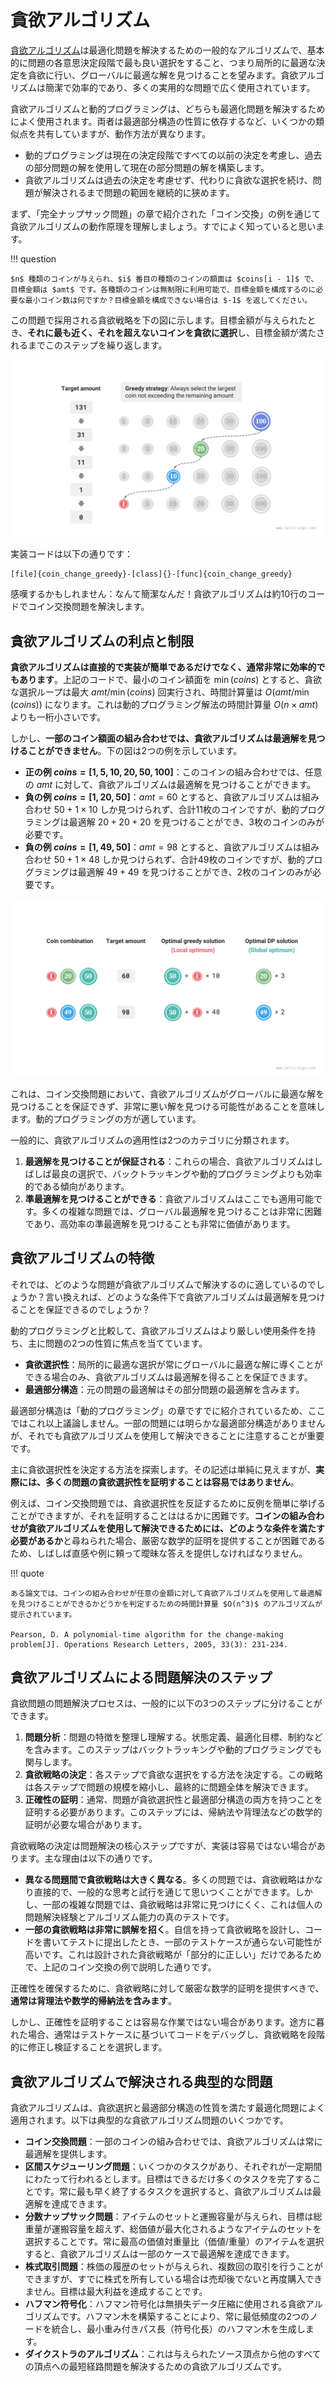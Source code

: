 # 貪欲アルゴリズム

<u>貪欲アルゴリズム</u>は最適化問題を解決するための一般的なアルゴリズムで、基本的に問題の各意思決定段階で最も良い選択をすること、つまり局所的に最適な決定を貪欲に行い、グローバルに最適な解を見つけることを望みます。貪欲アルゴリズムは簡潔で効率的であり、多くの実用的な問題で広く使用されています。

貪欲アルゴリズムと動的プログラミングは、どちらも最適化問題を解決するためによく使用されます。両者は最適部分構造の性質に依存するなど、いくつかの類似点を共有していますが、動作方法が異なります。

- 動的プログラミングは現在の決定段階ですべての以前の決定を考慮し、過去の部分問題の解を使用して現在の部分問題の解を構築します。
- 貪欲アルゴリズムは過去の決定を考慮せず、代わりに貪欲な選択を続け、問題が解決されるまで問題の範囲を継続的に狭めます。

まず、「完全ナップサック問題」の章で紹介された「コイン交換」の例を通じて貪欲アルゴリズムの動作原理を理解しましょう。すでによく知っていると思います。

!!! question

    $n$ 種類のコインが与えられ、$i$ 番目の種類のコインの額面は $coins[i - 1]$ で、目標金額は $amt$ です。各種類のコインは無制限に利用可能で、目標金額を構成するのに必要な最小コイン数は何ですか？目標金額を構成できない場合は $-1$ を返してください。

この問題で採用される貪欲戦略を下の図に示します。目標金額が与えられたとき、**それに最も近く、それを超えないコインを貪欲に選択**し、目標金額が満たされるまでこのステップを繰り返します。

![コイン交換の貪欲戦略](greedy_algorithm.assets/coin_change_greedy_strategy.png)

実装コードは以下の通りです：

```src
[file]{coin_change_greedy}-[class]{}-[func]{coin_change_greedy}
```

感嘆するかもしれません：なんて簡潔なんだ！貪欲アルゴリズムは約10行のコードでコイン交換問題を解決します。

## 貪欲アルゴリズムの利点と制限

**貪欲アルゴリズムは直接的で実装が簡単であるだけでなく、通常非常に効率的でもあります**。上記のコードで、最小のコイン額面を $\min(coins)$ とすると、貪欲な選択ループは最大 $amt / \min(coins)$ 回実行され、時間計算量は $O(amt / \min(coins))$ になります。これは動的プログラミング解法の時間計算量 $O(n \times amt)$ よりも一桁小さいです。

しかし、**一部のコイン額面の組み合わせでは、貪欲アルゴリズムは最適解を見つけることができません**。下の図は2つの例を示しています。

- **正の例 $coins = [1, 5, 10, 20, 50, 100]$**：このコインの組み合わせでは、任意の $amt$ に対して、貪欲アルゴリズムは最適解を見つけることができます。
- **負の例 $coins = [1, 20, 50]$**：$amt = 60$ とすると、貪欲アルゴリズムは組み合わせ $50 + 1 \times 10$ しか見つけられず、合計11枚のコインですが、動的プログラミングは最適解 $20 + 20 + 20$ を見つけることができ、3枚のコインのみが必要です。
- **負の例 $coins = [1, 49, 50]$**：$amt = 98$ とすると、貪欲アルゴリズムは組み合わせ $50 + 1 \times 48$ しか見つけられず、合計49枚のコインですが、動的プログラミングは最適解 $49 + 49$ を見つけることができ、2枚のコインのみが必要です。

![貪欲アルゴリズムが最適解を見つけられない例](greedy_algorithm.assets/coin_change_greedy_vs_dp.png)

これは、コイン交換問題において、貪欲アルゴリズムがグローバルに最適な解を見つけることを保証できず、非常に悪い解を見つける可能性があることを意味します。動的プログラミングの方が適しています。

一般的に、貪欲アルゴリズムの適用性は2つのカテゴリに分類されます。

1. **最適解を見つけることが保証される**：これらの場合、貪欲アルゴリズムはしばしば最良の選択で、バックトラッキングや動的プログラミングよりも効率的である傾向があります。
2. **準最適解を見つけることができる**：貪欲アルゴリズムはここでも適用可能です。多くの複雑な問題では、グローバル最適解を見つけることは非常に困難であり、高効率の準最適解を見つけることも非常に価値があります。

## 貪欲アルゴリズムの特徴

それでは、どのような問題が貪欲アルゴリズムで解決するのに適しているのでしょうか？言い換えれば、どのような条件下で貪欲アルゴリズムは最適解を見つけることを保証できるのでしょうか？

動的プログラミングと比較して、貪欲アルゴリズムはより厳しい使用条件を持ち、主に問題の2つの性質に焦点を当てています。

- **貪欲選択性**：局所的に最適な選択が常にグローバルに最適な解に導くことができる場合のみ、貪欲アルゴリズムは最適解を得ることを保証できます。
- **最適部分構造**：元の問題の最適解はその部分問題の最適解を含みます。

最適部分構造は「動的プログラミング」の章ですでに紹介されているため、ここではこれ以上議論しません。一部の問題には明らかな最適部分構造がありませんが、それでも貪欲アルゴリズムを使用して解決できることに注意することが重要です。

主に貪欲選択性を決定する方法を探索します。その記述は単純に見えますが、**実際には、多くの問題の貪欲選択性を証明することは容易ではありません**。

例えば、コイン交換問題では、貪欲選択性を反証するために反例を簡単に挙げることができますが、それを証明することははるかに困難です。**コインの組み合わせが貪欲アルゴリズムを使用して解決できるためには、どのような条件を満たす必要があるか**と尋ねられた場合、厳密な数学的証明を提供することが困難であるため、しばしば直感や例に頼って曖昧な答えを提供しなければなりません。

!!! quote

    ある論文では、コインの組み合わせが任意の金額に対して貪欲アルゴリズムを使用して最適解を見つけることができるかどうかを判定するための時間計算量 $O(n^3)$ のアルゴリズムが提示されています。

    Pearson, D. A polynomial-time algorithm for the change-making problem[J]. Operations Research Letters, 2005, 33(3): 231-234.

## 貪欲アルゴリズムによる問題解決のステップ

貪欲問題の問題解決プロセスは、一般的に以下の3つのステップに分けることができます。

1. **問題分析**：問題の特徴を整理し理解する。状態定義、最適化目標、制約などを含みます。このステップはバックトラッキングや動的プログラミングでも関与します。
2. **貪欲戦略の決定**：各ステップで貪欲な選択をする方法を決定する。この戦略は各ステップで問題の規模を縮小し、最終的に問題全体を解決できます。
3. **正確性の証明**：通常、問題が貪欲選択性と最適部分構造の両方を持つことを証明する必要があります。このステップには、帰納法や背理法などの数学的証明が必要な場合があります。

貪欲戦略の決定は問題解決の核心ステップですが、実装は容易ではない場合があります。主な理由は以下の通りです。

- **異なる問題間で貪欲戦略は大きく異なる**。多くの問題では、貪欲戦略はかなり直接的で、一般的な思考と試行を通じて思いつくことができます。しかし、一部の複雑な問題では、貪欲戦略は非常に見つけにくく、これは個人の問題解決経験とアルゴリズム能力の真のテストです。
- **一部の貪欲戦略は非常に誤解を招く**。自信を持って貪欲戦略を設計し、コードを書いてテストに提出したとき、一部のテストケースが通らない可能性が高いです。これは設計された貪欲戦略が「部分的に正しい」だけであるためで、上記のコイン交換の例で説明した通りです。

正確性を確保するために、貪欲戦略に対して厳密な数学的証明を提供すべきで、**通常は背理法や数学的帰納法を含みます**。

しかし、正確性を証明することは容易な作業ではない場合があります。途方に暮れた場合、通常はテストケースに基づいてコードをデバッグし、貪欲戦略を段階的に修正し検証することを選択します。

## 貪欲アルゴリズムで解決される典型的な問題

貪欲アルゴリズムは、貪欲選択と最適部分構造の性質を満たす最適化問題によく適用されます。以下は典型的な貪欲アルゴリズム問題のいくつかです。

- **コイン交換問題**：一部のコインの組み合わせでは、貪欲アルゴリズムは常に最適解を提供します。
- **区間スケジューリング問題**：いくつかのタスクがあり、それぞれが一定期間にわたって行われるとします。目標はできるだけ多くのタスクを完了することです。常に最も早く終了するタスクを選択すると、貪欲アルゴリズムは最適解を達成できます。
- **分数ナップサック問題**：アイテムのセットと運搬容量が与えられ、目標は総重量が運搬容量を超えず、総価値が最大化されるようなアイテムのセットを選択することです。常に最高の価値対重量比（価値/重量）のアイテムを選択すると、貪欲アルゴリズムは一部のケースで最適解を達成できます。
- **株式取引問題**：株価の履歴のセットが与えられ、複数回の取引を行うことができますが、すでに株式を所有している場合は売却後でないと再度購入できません。目標は最大利益を達成することです。
- **ハフマン符号化**：ハフマン符号化は無損失データ圧縮に使用される貪欲アルゴリズムです。ハフマン木を構築することにより、常に最低頻度の2つのノードを統合し、最小重み付きパス長（符号化長）のハフマン木を生成します。
- **ダイクストラのアルゴリズム**：これは与えられたソース頂点から他のすべての頂点への最短経路問題を解決するための貪欲アルゴリズムです。
